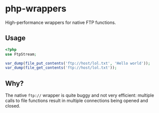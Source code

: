 php-wrappers
============

High-performance wrappers for native FTP functions.

## Usage

```php
<?php
use FtpStream;

var_dump(file_put_contents('ftp://host/lol.txt', 'Hello world'));
var_dump(file_get_contents('ftp://host/lol.txt'));
```

## Why?

The native `ftp://` wrapper is quite buggy and not very efficient: multiple calls to file functions result in multiple connections being opened and closed.
